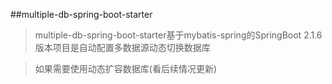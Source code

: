 ##multiple-db-spring-boot-starter
>multiple-db-spring-boot-starter基于mybatis-spring的SpringBoot 2.1.6版本项目是自动配置多数据源动态切换数据库
>

>如果需要使用动态扩容数据库(看后续情况更新)